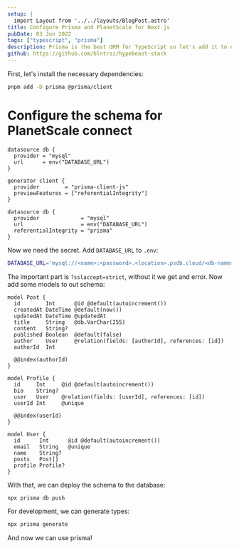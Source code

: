 ```yaml
---
setup: |
  import Layout from '../../layouts/BlogPost.astro'
title: Configure Prisma and PlanetScale for Next.js
pubDate: 03 Jun 2022
tags: ["typescript", "prisma"]
description: Prisma is the best ORM for TypeScript so let's add it to our project
github: https://github.com/blntrsz/hypebeast-stack
---
```


First, let's install the necessary dependencies:

```bash
pnpm add -D prisma @prisma/client
```

# Configure the schema for PlanetScale connect

```prisma
datasource db {
  provider = "mysql"
  url      = env("DATABASE_URL")
}
```

```prisma
generator client {
  provider        = "prisma-client-js"
  previewFeatures = ["referentialIntegrity"]
}

datasource db {
  provider             = "mysql"
  url                  = env("DATABASE_URL")
  referentialIntegrity = "prisma"
}
```

Now we need the secret. Add `DATABASE_URL` to `.env`:

```bash
DATABASE_URL='mysql://<name>:<password>.<location>.psdb.cloud/<db-name>?sslaccept=strict'
```

The important part is `?sslaccept=strict`, without it we get and error. Now add some models to out schema:

```prisma
model Post {
  id        Int      @id @default(autoincrement())
  createdAt DateTime @default(now())
  updatedAt DateTime @updatedAt
  title     String   @db.VarChar(255)
  content   String?
  published Boolean  @default(false)
  author    User     @relation(fields: [authorId], references: [id])
  authorId  Int

  @@index(authorId)
}

model Profile {
  id     Int     @id @default(autoincrement())
  bio    String?
  user   User    @relation(fields: [userId], references: [id])
  userId Int     @unique

  @@index(userId)
}

model User {
  id      Int      @id @default(autoincrement())
  email   String   @unique
  name    String?
  posts   Post[]
  profile Profile?
}
```

With that, we can deploy the schema to the database:

```bash
npx prisma db push
```

For development, we can generate types:

```bash
npx prisma generate
```

And now we can use prisma!
